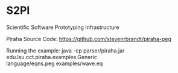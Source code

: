# S2PI
Scientific Software Prototyping Infrastructure

Piraha Source Code: https://github.com/stevenrbrandt/piraha-peg

Running the example:
  java -cp parser/piraha.jar \
    edu.lsu.cct.piraha.examples.Generic \
    language/eqns.peg examples/wave.eq
